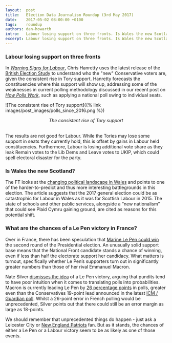 ```yaml
---
layout:  post
title:   Election Data Journalism Roundup (3rd May 2017)
date:    2017-05-02 08:00:00 +0100
tags:    roundup
authors: dan-howarth
intro:   Labour losing support on three fronts. Is Wales the new Scotland? What are the chances of a Le Pen victory in France?
excerpt: Labour losing support on three fronts. Is Wales the new Scotland? What are the chances of a Le Pen victory in France?
---
```


### Labour losing support on three fronts

In [_Warning Signs for Labour_](https://medium.com/@chrishanretty/warning-signs-for-labour-50b6cd1501d8), Chris Hanretty uses the latest release of the [British Election Study](http://britishelectionstudy.com/) to understand who the "new" Conservative voters are, given the consistent rise in Tory support. Hanretty forecasts the constituencies where this support will show up, addressing some of the weaknesses in current polling methodology discussed in our recent post on [_How Polls Work_](https://sixfifty.org.uk/2017/04/29/how-polling-works/), such as applying a national poll swing to individual seats.

![The consistent rise of Tory support]({% link images/post_images/polls_since_2016.png %})
<center><em>The consistent rise of Tory support</em></center><br>

The results are not good for Labour. While the Tories may lose some support in seats they currently hold, this is offset by gains in Labour held constituencies. Furthermore, Labour is losing additional vote share as they leak Remain votes to the Lib Dems and Leave votes to UKIP, which could spell electoral disaster for the party.

### Is Wales the new Scotland?

The FT looks at the [changing political landscape in Wales](https://www.ft.com/content/506e4616-2bf3-11e7-bc4b-5528796fe35c) and points to one of the harder-to-predict and thus more interesting battlegrounds in this election. The article suggests that the 2017 general election could be as catastrophic for Labour in Wales as it was for Scottish Labour in 2015. The state of schools and other public services, alongside a “new nationalism” that could see Plaid Cymru gaining ground, are cited as reasons for this potential shift.

### What are the chances of a Le Pen victory in France?

Over in France, there has been speculation that [Marine Le Pen could win](https://www.ft.com/content/fb2f506c-160a-11e7-80f4-13e067d5072c) the second round of the Presidential election. An unusually solid support base means that the National Front candidate stands a chance of winning, even if less than half the electorate support her candidacy. What matters is turnout, specifically whether Le Pen’s supporters turn out in significantly greater numbers than those of her rival Emmanuel Macron.

Nate Silver [dismisses the idea](https://fivethirtyeight.com/features/le-pen-is-in-a-much-deeper-hole-than-trump-ever-was/) of a Le Pen victory, arguing that pundits tend to have poor intuition when it comes to translating polls into probabilities. Macron is currently leading Le Pen by [26 percentage points](http://www.thecrosstab.com/france-2017/) in polls, greater even than the Conservatives 19-point lead announced in the latest [ICM / Guardian poll](https://www.icmunlimited.com/wp-content/uploads/2017/05/2017_guardian_campaignpoll4_april28-02may.pdf). Whilst a 26-point error in French polling would be unprecedented, Silver points out that there could still be an error margin as large as 18-points.

We should remember that unprecedented things do happen - just ask a Leicester City or [New England Patriots](https://fivethirtyeight.com/features/patriots-falcons-comeback-super-bowl/) fan. But as it stands, the chances of either a Le Pen or a Labour victory seem to be as likely as one of those events.
